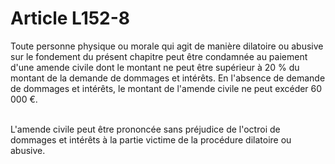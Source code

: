 # Article L152-8

<p>Toute personne physique ou morale qui agit de manière dilatoire ou abusive sur le fondement du présent chapitre peut être condamnée au paiement d'une amende civile dont le montant ne peut être supérieur à 20 % du montant de la demande de dommages et intérêts. En l'absence de demande de dommages et intérêts, le montant de l'amende civile ne peut excéder 60 000 €.<br/><br/>

L'amende civile peut être prononcée sans préjudice de l'octroi de dommages et intérêts à la partie victime de la procédure dilatoire ou abusive.</p>